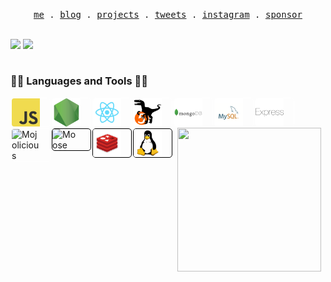 
<p align="center">
  <samp>
    <a href="#">me</a> .
    <a href="#">blog</a> .
    <a href="#">projects</a> .
    <a href="https://twitter.com/mark_o_grady">tweets</a> .
    <a href="#">instagram</a> .
    <a href="#">sponsor</a>
  </samp>
</p>
<br/>
<div>
    <img align="center" valign="top" src="https://github-readme-stats.anuraghazra1.vercel.app/api?username=markogrady1&show_icons=true&include_all_commits=true&theme=material-palenight&count_private=true" />
    <img align="center" valign="top" src="https://github-readme-stats.vercel.app/api/top-langs/?username=markogrady1&layout=compact&theme=material-palenight&&hide=java,php" />
</div>

<br/>


### 🔧🔨 Languages and Tools 🔧🔨


<img style="margin: 1px; padding-right:1rem; border:1px solid #fff; border-radius:5px;" align="left" alt="JavaScript" width="45px" src="https://raw.githubusercontent.com/github/explore/80688e429a7d4ef2fca1e82350fe8e3517d3494d/topics/javascript/javascript.png" />

<img style="margin: 1px; padding-right:1rem; border:1px solid #fff; border-radius:5px;"  align="left" alt="NodeJS" width="45px" src="https://raw.githubusercontent.com/github/explore/80688e429a7d4ef2fca1e82350fe8e3517d3494d/topics/nodejs/nodejs.png" />

<img style="margin: 1px; padding-right:1rem; border:1px solid #fff; border-radius:5px;"  align="left" alt="ReactJS" width="45px" src="https://raw.githubusercontent.com/github/explore/80688e429a7d4ef2fca1e82350fe8e3517d3494d/topics/react/react.png" />

<img style="margin: 1px; padding-right:1rem; border:1px solid #fff; border-radius:5px;"  align="left" alt="Perl" width="45px" src="https://raw.githubusercontent.com/github/explore/80688e429a7d4ef2fca1e82350fe8e3517d3494d/topics/perl/perl.png"
/>

<img style="margin: 1px; padding-right:1rem; border:1px solid #fff; border-radius:5px;"  align="left" alt="MongoDB" width="45px" src="https://raw.githubusercontent.com/github/explore/80688e429a7d4ef2fca1e82350fe8e3517d3494d/topics/mongodb/mongodb.png" />

<img style="margin: 1px; padding-right:1rem; border:1px solid #fff; border-radius:5px;" align="left" alt="MySQL" width="45px" src="https://raw.githubusercontent.com/github/explore/80688e429a7d4ef2fca1e82350fe8e3517d3494d/topics/mysql/mysql.png" />

<img style="margin: 1px; padding-right:1rem; border:1px solid #fff; border-radius:5px;"  align="left" alt="ExpressJS" width="45px" src="https://raw.githubusercontent.com/github/explore/80688e429a7d4ef2fca1e82350fe8e3517d3494d/topics/express/express.png" />

<img style="margin: 1px; padding-right:1rem; border:1px solid #fff; border-radius:5px;"  align="left" alt="Mojolicious" width="45px" src="https://avatars.githubusercontent.com/u/2388868?s=200&v=4" />


<img style="margin: 1px; padding-right:1rem; border:1px solid #000; border-radius:5px;"  align="left" alt="Moose" width="45px" src="https://avatars.githubusercontent.com/u/71921?s=200&v=4" />

<img style="margin: 1px; padding-right:1rem; border:1px solid #000; border-radius:5px;" align="left" alt="Redis" width="45px" src="https://raw.githubusercontent.com/github/explore/80688e429a7d4ef2fca1e82350fe8e3517d3494d/topics/redis/redis.png"/>

<img style="margin: 1px; padding-right:1rem; border:1px solid #000; border-radius:5px;"  align="left" alt="Linux" width="45px" src="https://raw.githubusercontent.com/github/explore/80688e429a7d4ef2fca1e82350fe8e3517d3494d/topics/linux/linux.png"/>

<p align="Center" >
<img src="https://camo.githubusercontent.com/3b7c592ede97b6138ffd4b1cc1541c2f3b11fd39/687474703a2f2f33312e6d656469612e74756d626c722e636f6d2f31376665613932306666333665663466356238373764353231366137616164392f74756d626c725f6d6f39786a65387a5a34317163626975666f315f313238302e676966" height="230px" width ="230px">
</p>
